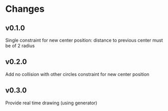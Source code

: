 # Changes
## v0.1.0
Single constraint for new center position: distance to previous center must be of 2 radius

## v0.2.0
Add no collision with other circles constraint for new center position

## v0.3.0
Provide real time drawing (using generator)
